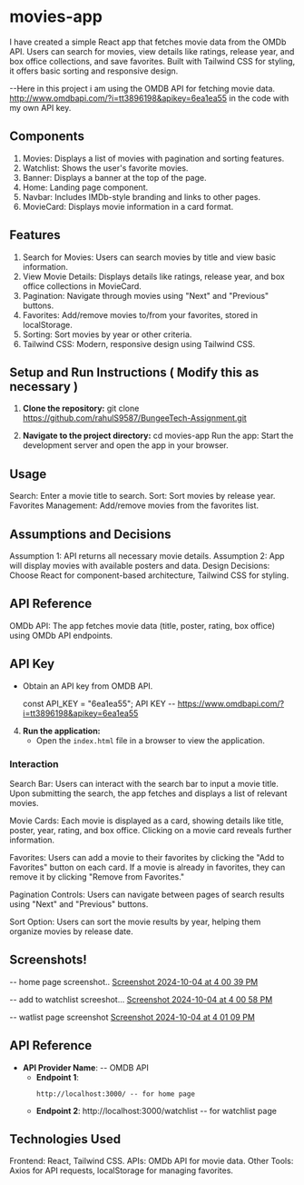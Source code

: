 
# movies-app
 I have created a simple React app that fetches movie data from the OMDb API. Users can search for movies, view details like ratings, release year, and box office collections, and save favorites. Built with Tailwind CSS for styling, it offers basic sorting and responsive design.
 
--Here in this  project i am using the OMDB API for fetching movie data. http://www.omdbapi.com/?i=tt3896198&apikey=6ea1ea55 in the code with my own API key.

 
## Components
1. Movies: Displays a list of movies with pagination and sorting features.
2. Watchlist: Shows the user's favorite movies.
3. Banner: Displays a banner at the top of the page.
4. Home: Landing page component.
5. Navbar: Includes IMDb-style branding and links to other pages.
6. MovieCard: Displays movie information in a card format.

## Features
1. Search for Movies: Users can search movies by title and view basic information.
2. View Movie Details: Displays details like ratings, release year, and box office collections in MovieCard.
3. Pagination: Navigate through movies using "Next" and "Previous" buttons.
4. Favorites: Add/remove movies to/from your favorites, stored in localStorage.
5. Sorting: Sort movies by year or other criteria.
6. Tailwind CSS: Modern, responsive design using Tailwind CSS.


## Setup and Run Instructions ( Modify this as necessary )
1. **Clone the repository:**
  git clone https://github.com/rahulS9587/BungeeTech-Assignment.git
  

2. **Navigate to the project directory:**
cd movies-app
Run the app: Start the development server and open the app in your browser.



## Usage
Search: Enter a movie title to search.
Sort: Sort movies by release year.
Favorites Management: Add/remove movies from the favorites list.



## Assumptions and Decisions
Assumption 1: API returns all necessary movie details.
Assumption 2: App will display movies with available posters and data.
Design Decisions: Choose React for component-based architecture, Tailwind CSS for styling.

 ## API Reference
OMDb API: The app fetches movie data (title, poster, rating, box office) using OMDb API endpoints.

 ## API Key
   - Obtain an API key from OMDB API.
   
     const API_KEY = "6ea1ea55";
     API KEY -- https://www.omdbapi.com/?i=tt3896198&apikey=6ea1ea55


4. **Run the application:**
   - Open the `index.html` file in a browser to view the application.


### Interaction
Search Bar: Users can interact with the search bar to input a movie title. Upon submitting the search, the app fetches and displays a list of relevant movies.

Movie Cards: Each movie is displayed as a card, showing details like title, poster, year, rating, and box office. Clicking on a movie card reveals further information.

Favorites: Users can add a movie to their favorites by clicking the "Add to Favorites" button on each card. If a movie is already in favorites, they can remove it by clicking "Remove from Favorites."

Pagination Controls: Users can navigate between pages of search results using "Next" and "Previous" buttons.

Sort Option: Users can sort the movie results by year, helping them organize movies by release date.

 ## Screenshots!
 -- home page screenshot..
[Screenshot 2024-10-04 at 4 00 39 PM](https://github.com/user-attachments/assets/ee50cec3-2b1d-44ca-8bcf-1158d0380300)

-- add to watchlist screeshot...
[Screenshot 2024-10-04 at 4 00 58 PM](https://github.com/user-attachments/assets/d1bf9c8b-1aa7-4f31-81c1-cbe4882de38e)

-- watlist page screenshot
[Screenshot 2024-10-04 at 4 01 09 PM](https://github.com/user-attachments/assets/c3577f0a-9293-4cd3-ab0d-5f8bccd144ef)



## API Reference 
- **API Provider Name**: -- OMDB API 
  - **Endpoint 1**: 
    ```
    http://localhost:3000/ -- for home page
    ```
  - **Endpoint 2**:  http://localhost:3000/watchlist -- for watchlist page
 
 ## Technologies Used
Frontend: React, Tailwind CSS.
APIs: OMDb API for movie data.
Other Tools: Axios for API requests, localStorage for managing favorites.


